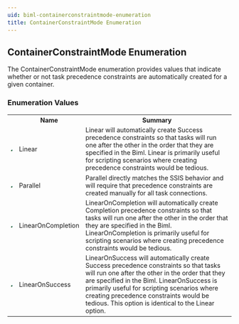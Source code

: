 ```yaml
---
uid: biml-containerconstraintmode-enumeration
title: ContainerConstraintMode Enumeration
---
```


## ContainerConstraintMode Enumeration

<div class="LanguageSummary"><div class ="SummaryItem">The ContainerConstraintMode enumeration provides values that indicate whether or not task precedence constraints are automatically created for a given container.</div></div>
<div class="EnumValueGroup">

### Enumeration Values

<table id="EnumValue" class="MemberList"><tbody><tr><th class="MemberTypeIconColumnHeader">&nbsp;</th><th class="MemberNameColumnHeader">Name</th><th class="MemberSummaryColumnHeader">Summary</th></tr><tr class="cd0"><td align="center" class="MemberTypeIcon"><img src="enumValue.png"></img></td><td class="MemberName">Linear</td><td class="MemberSummary"><div class ="SummaryItem">Linear will automatically create Success precedence constraints so that tasks will run one after the other in the order that they are specified in the Biml.  Linear is primarily useful for scripting scenarios where creating precedence constraints would be tedious.</div></td></tr><tr class="cd1"><td align="center" class="MemberTypeIcon"><img src="enumValue.png"></img></td><td class="MemberName">Parallel</td><td class="MemberSummary"><div class ="SummaryItem">Parallel directly matches the SSIS behavior and will require that precedence constraints are created manually for all task connections.</div></td></tr><tr class="cd0"><td align="center" class="MemberTypeIcon"><img src="enumValue.png"></img></td><td class="MemberName">LinearOnCompletion</td><td class="MemberSummary"><div class ="SummaryItem">LinearOnCompletion will automatically create Completion precedence constraints so that tasks will run one after the other in the order that they are specified in the Biml.  LinearOnCompletion is primarily useful for scripting scenarios where creating precedence constraints would be tedious.</div></td></tr><tr class="cd1"><td align="center" class="MemberTypeIcon"><img src="enumValue.png"></img></td><td class="MemberName">LinearOnSuccess</td><td class="MemberSummary"><div class ="SummaryItem">LinearOnSuccess will automatically create Success precedence constraints so that tasks will run one after the other in the order that they are specified in the Biml.  LinearOnSuccess is primarily useful for scripting scenarios where creating precedence constraints would be tedious. This option is identical to the Linear option.</div></td></tr></tbody></table>
</div>